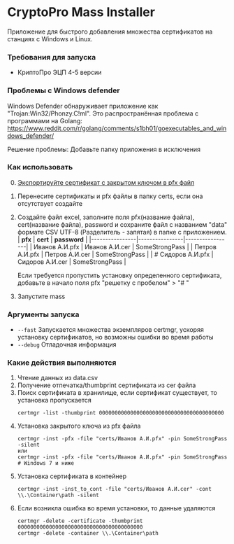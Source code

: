 # CryptoPro Mass Installer
Приложение для быстрого добавления множества сертификатов на станциях с Windows и Linux.

### Требования для запуска

- КриптоПро ЭЦП 4-5 версии

### Проблемы с Windows defender

Windows Defender обнаруживает приложение как "Trojan:Win32/Phonzy.C!ml". Это распространённая проблема с программами на Golang: https://www.reddit.com/r/golang/comments/s1bh01/goexecutables_and_windows_defender/

Решение проблемы: Добавьте папку приложения в исключения

### Как использовать

0. [Экспортируйте сертификат с закрытом ключом в pfx файл](https://support.kontur.ru/ca/38782-kopirovanie_kontejnera_s_sertifikatom_na_dr#header_ad9459fa9)
1. Перенесите сертификаты и pfx файлы в папку certs, если она отсутствует создайте
2. Создайте файл excel, заполните поля pfx(название файла), cert(название файла), password и сохраните файл с названием "data" формате CSV UTF-8 (Разделитель - запятая) в папке с приложением.
    | **pfx**        | **cert**       | **password**    |
    |----------------|----------------|-----------------|
    | Иванов А.И.pfx | Иванов А.И.cer | SomeStrongPass |
    | Петров А.И.pfx | Петров А.И.cer | SomeStrongPass |
    | # Сидоров А.И.pfx | Сидоров А.И.cer | SomeStrongPass |
  
    Если требуется пропустить установку определенного сертификата, добавьте в начало поля pfx "решетку с пробелом" > "# "

3. Запустите mass

### Аргументы запуска
- ```--fast``` Запускается множества экземпляров certmgr, ускоряя установку сертификатов, но возможны ошибки во время работы
- `--debug`  Отладочная информация 

### Какие действия выполняются

1. Чтение данных из data.csv
2. Получение отпечатка/thumbprint сертификата из cer файла
3. Поиск сертификата в хранилище, если сертификат существует, то установка пропускается
   ```shell
   certmgr -list -thumbprint 0000000000000000000000000000000000000000
   ```
4. Установка закрытого ключа из pfx файла
   ```shell
   certmgr -inst -pfx -file "certs/Иванов А.И.pfx" -pin SomeStrongPass -silent
   или
   certmgr -inst -pfx -file "certs/Иванов А.И.pfx" -pin SomeStrongPass # Windows 7 и ниже
   ```
5. Установка сертификата в контейнер
   ```
   certmgr -inst -inst_to_cont -file "certs/Иванов А.И.cer" -cont \\.\Container\path -silent
   ```
6. Если возникла ошибка во время установки, то данные удаляются
   ```
   certmgr -delete -certificate -thumbprint 0000000000000000000000000000000000000000
   certmgr -delete -container \\.\Container\path
   ```
